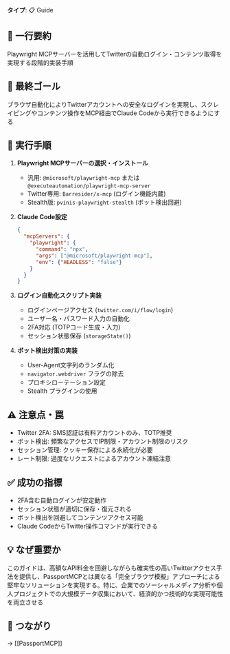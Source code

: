 **タイプ**: 📋 Guide

## 📝 一行要約
Playwright MCPサーバーを活用してTwitterの自動ログイン・コンテンツ取得を実現する段階的実装手順

## 🎯 最終ゴール
ブラウザ自動化によりTwitterアカウントへの安全なログインを実現し、スクレイピングやコンテンツ操作をMCP経由でClaude Codeから実行できるようにする

## 🔧 実行手順
1. **Playwright MCPサーバーの選択・インストール**
   - 汎用: `@microsoft/playwright-mcp` または `@executeautomation/playwright-mcp-server`
   - Twitter専用: `Barresider/x-mcp` (ログイン機能内蔵)
   - Stealth版: `pvinis-playwright-stealth` (ボット検出回避)

2. **Claude Code設定**
   ```json
   {
     "mcpServers": {
       "playwright": {
         "command": "npx",
         "args": ["@microsoft/playwright-mcp"],
         "env": {"HEADLESS": "false"}
       }
     }
   }
   ```

3. **ログイン自動化スクリプト実装**
   - ログインページアクセス (`twitter.com/i/flow/login`)
   - ユーザー名・パスワード入力の自動化
   - 2FA対応 (TOTPコード生成・入力)
   - セッション状態保存 (`storageState()`)

4. **ボット検出対策の実装**
   - User-Agent文字列のランダム化
   - `navigator.webdriver` フラグの除去
   - プロキシローテーション設定
   - Stealth プラグインの使用

## ⚠️ 注意点・罠
- Twitter 2FA: SMS認証は有料アカウントのみ、TOTP推奨
- ボット検出: 頻繁なアクセスでIP制限・アカウント制限のリスク
- セッション管理: クッキー保存による永続化が必要
- レート制限: 過度なリクエストによるアカウント凍結注意

## ✅ 成功の指標
- 2FA含む自動ログインが安定動作
- セッション状態が適切に保存・復元される
- ボット検出を回避してコンテンツアクセス可能
- Claude CodeからTwitter操作コマンドが実行できる

## 💡 なぜ重要か
このガイドは、高額なAPI料金を回避しながらも確実性の高いTwitterアクセス手法を提供し、PassportMCPとは異なる「完全ブラウザ模擬」アプローチによる堅牢なソリューションを実現する。特に、企業でのソーシャルメディア分析や個人プロジェクトでの大規模データ収集において、経済的かつ技術的な実現可能性を両立させる

## 🔗 つながり
→ [[PassportMCP]]

